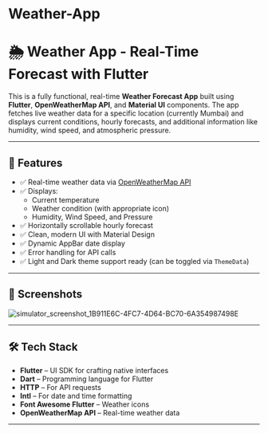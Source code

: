 # Weather-App
# 🌦️ Weather App - Real-Time Forecast with Flutter

This is a fully functional, real-time **Weather Forecast App** built using **Flutter**, **OpenWeatherMap API**, and **Material UI** components. The app fetches live weather data for a specific location (currently Mumbai) and displays current conditions, hourly forecasts, and additional information like humidity, wind speed, and atmospheric pressure.

---

## 🚀 Features

- ✅ Real-time weather data via [OpenWeatherMap API](https://openweathermap.org/api)
- ✅ Displays:
  - Current temperature
  - Weather condition (with appropriate icon)
  - Humidity, Wind Speed, and Pressure
- ✅ Horizontally scrollable hourly forecast
- ✅ Clean, modern UI with Material Design
- ✅ Dynamic AppBar date display
- ✅ Error handling for API calls
- ✅ Light and Dark theme support ready (can be toggled via `ThemeData`)

---
## 📸 Screenshots
![simulator_screenshot_1B911E6C-4FC7-4D64-BC70-6A354987498E](https://github.com/user-attachments/assets/618910fb-2d10-4027-a8a3-76a6f82afe28)


---

## 🛠️ Tech Stack

- **Flutter** – UI SDK for crafting native interfaces
- **Dart** – Programming language for Flutter
- **HTTP** – For API requests
- **Intl** – For date and time formatting
- **Font Awesome Flutter** – Weather icons
- **OpenWeatherMap API** – Real-time weather data

---


